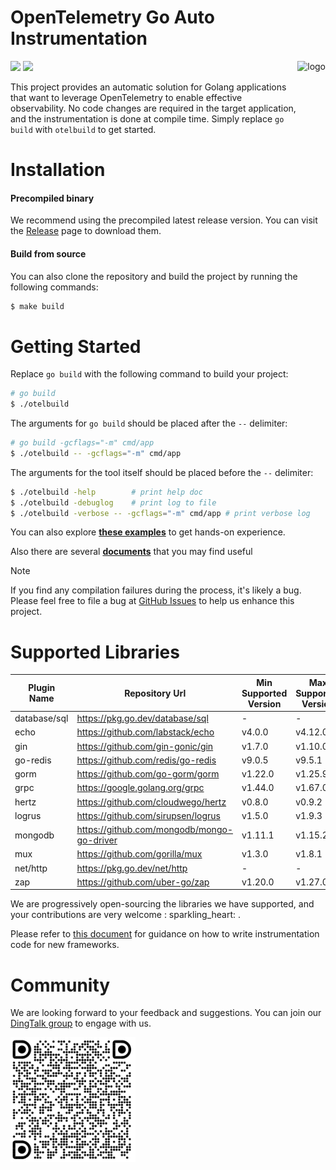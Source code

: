 # OpenTelemetry Go Auto Instrumentation

<img src="docs/logo.png" height="150" align="right" alt="logo">

[![](https://shields.io/badge/Docs-English-blue?logo=Read%20The%20Docs)](./docs)
[![](https://shields.io/badge/Readme-中文-blue?logo=Read%20The%20Docs)](./docs/README_CN.md)

This project provides an automatic solution for Golang applications that want to
leverage OpenTelemetry to enable effective observability. No code changes are
required in the target application, and the instrumentation is done at compile
time. Simply replace `go build` with `otelbuild` to get started.

# Installation

#### Precompiled binary

We recommend using the precompiled latest release version. You can visit the
[Release](https://github.com/alibaba/opentelemetry-go-auto-instrumentation/releases)
page to download them.

#### Build from source

You can also clone the repository and build the project by running the following commands:

```bash
$ make build
```

# Getting Started

Replace `go build` with the following command to build your project:

```bash
# go build
$ ./otelbuild
```

The arguments for `go build` should be placed after the `--` delimiter:

```bash
# go build -gcflags="-m" cmd/app
$ ./otelbuild -- -gcflags="-m" cmd/app
```

The arguments for the tool itself should be placed before the `--` delimiter:

```bash
$ ./otelbuild -help        # print help doc
$ ./otelbuild -debuglog    # print log to file
$ ./otelbuild -verbose -- -gcflags="-m" cmd/app # print verbose log
```

You can also explore [**these examples**](./example/) to get hands-on experience.

Also there are several [**documents**](./docs) that you may find useful

> [!NOTE]
> If you find any compilation failures during the process, it's likely a bug.
> Please feel free to file a bug
> at [GitHub Issues](https://github.com/alibaba/opentelemetry-go-auto-instrumentation/issues)
> to help us enhance this project.

# Supported Libraries

| Plugin Name  | Repository Url                             | Min Supported Version | Max Supported Version |
|--------------|--------------------------------------------|-----------------------|-----------------------|
| database/sql | https://pkg.go.dev/database/sql            | -                     | -                     |
| echo         | https://github.com/labstack/echo           | v4.0.0                | v4.12.0               |
| gin          | https://github.com/gin-gonic/gin           | v1.7.0                | v1.10.0               |
| go-redis     | https://github.com/redis/go-redis          | v9.0.5                | v9.5.1                |
| gorm         | https://github.com/go-gorm/gorm            | v1.22.0               | v1.25.9               |
| grpc         | https://google.golang.org/grpc             | v1.44.0               | v1.67.0               |
| hertz        | https://github.com/cloudwego/hertz         | v0.8.0                | v0.9.2                |
| logrus       | https://github.com/sirupsen/logrus         | v1.5.0                | v1.9.3                |
| mongodb      | https://github.com/mongodb/mongo-go-driver | v1.11.1               | v1.15.2               |
| mux          | https://github.com/gorilla/mux             | v1.3.0                | v1.8.1                |
| net/http     | https://pkg.go.dev/net/http                | -                     | -                     |
| zap          | https://github.com/uber-go/zap             | v1.20.0               | v1.27.0               |

We are progressively open-sourcing the libraries we have supported, and your contributions are very welcome :
sparkling_heart: .

Please refer to [this document](./docs/how-to-add-a-new-rule.md) for guidance on how to write instrumentation
code for new frameworks.

# Community

We are looking forward to your feedback and suggestions. You can join
our [DingTalk group](https://qr.dingtalk.com/action/joingroup?code=v1,k1,GyDX5fUTYnJ0En8MrVbHBYTGUcPXJ/NdsmLODGibd0w=&_dt_no_comment=1&origin=11? )
to engage with us.

<img src="docs/dingtalk.png" height="200">
